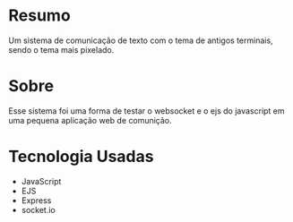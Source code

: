# Resumo
Um sistema de comunicação de texto com o tema de antigos terminais, sendo o tema mais pixelado.
# Sobre
Esse sistema foi uma forma de testar o websocket e o ejs do javascript em uma pequena aplicação web de comunição.
# Tecnologia Usadas
- JavaScript
- EJS
- Express
- socket.io
